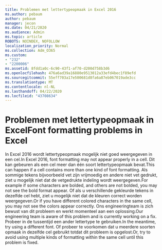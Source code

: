```yaml
---
title: Problemen met lettertypeopmaak in Excel 2016
ms.author: pebaum
author: pebaum
manager: jecon
ms.date: 04/21/2020
ms.audience: Admin
ms.topic: article
ROBOTS: NOINDEX, NOFOLLOW
localization_priority: Normal
ms.collection: Adm_O365
ms.custom:
- "232"
- "2200006"
ms.assetid: 8fdd1a0c-6c90-43f1-af70-d200d758b3d6
ms.openlocfilehash: 476a6ad39a16880e9513012a33efd4bec1f89efd
ms.sourcegitcommit: 55eff703a17e500681d8fa6a87eb067019ade3cc
ms.translationtype: MT
ms.contentlocale: nl-NL
ms.lasthandoff: 04/22/2020
ms.locfileid: "43708634"
---
```

# <a name="font-formatting-problems-in-excel"></a><span data-ttu-id="fdfcb-102">Problemen met lettertypeopmaak in Excel</span><span class="sxs-lookup"><span data-stu-id="fdfcb-102">Font formatting problems in Excel</span></span>

<span data-ttu-id="fdfcb-103">In Excel 2016 wordt lettertypeopmaak mogelijk niet goed weergegeven in een cel.</span><span class="sxs-lookup"><span data-stu-id="fdfcb-103">In Excel 2016, font formatting may not appear properly in a cell.</span></span> <span data-ttu-id="fdfcb-104">Dit kan gebeuren als een cel meer dan één soort lettertypeopmaak bevat.</span><span class="sxs-lookup"><span data-stu-id="fdfcb-104">This can happen if a cell contains more than one kind of font formatting.</span></span> <span data-ttu-id="fdfcb-105">Als sommige tekens bijvoorbeeld vet zijn vrijmoedig en andere niet vet gedrukt, ziet u mogelijk niet dat de vetgedrukte indeling wordt weergegeven.</span><span class="sxs-lookup"><span data-stu-id="fdfcb-105">For example if some characters are bolded, and others are not bolded, you may not see the bold format appear.</span></span> <span data-ttu-id="fdfcb-106">Of als u verschillende gekleurde tekens in dezelfde cel hebt, ziet u mogelijk niet dat de kleuren correct worden weergegeven.</span><span class="sxs-lookup"><span data-stu-id="fdfcb-106">Or if you have different colored characters in the same cell, you may not see the colors appear correctly.</span></span> <span data-ttu-id="fdfcb-107">Ons engineeringteam is zich bewust van dit probleem en werkt momenteel aan een oplossing.</span><span class="sxs-lookup"><span data-stu-id="fdfcb-107">Our engineering team is aware of this problem and is currently working on a fix.</span></span> <span data-ttu-id="fdfcb-108">Probeer in de tussentijd een ander lettertype te gebruiken.</span><span class="sxs-lookup"><span data-stu-id="fdfcb-108">In the meantime, try using a different font.</span></span> <span data-ttu-id="fdfcb-109">Of probeer te voorkomen dat u meerdere soorten opmaak in dezelfde cel gebruikt totdat dit probleem is opgelost.</span><span class="sxs-lookup"><span data-stu-id="fdfcb-109">Or, try to avoid using multiple kinds of formatting within the same cell until this problem is fixed.</span></span>
  